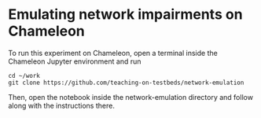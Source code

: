 # Emulating network impairments on Chameleon

To run this experiment on Chameleon, open a terminal inside the Chameleon Jupyter environment and run

```
cd ~/work
git clone https://github.com/teaching-on-testbeds/network-emulation
```

Then, open the notebook inside the network-emulation directory and follow along with the instructions there.


